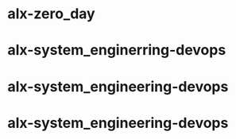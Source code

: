# alx-zero_day
# alx-system_enginerring-devops
# alx-system_engineering-devops
# alx-system_engineering-devops
